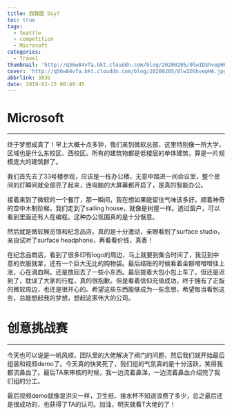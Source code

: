 ```yaml
---
title: 西雅图 Day7
toc: true
tags:
  - Seattle
  - competition
  - Microsoft
categories:
  - Travel
thumbnail: 'http://q56w84vfa.bkt.clouddn.com/blog/20200205/0lwIDShvepH6.jpg'
cover: 'http://q56w84vfa.bkt.clouddn.com/blog/20200205/0lwIDShvepH6.jpg'
abbrlink: 383b
date: 2019-02-15 00:49:45
---
```


# Microsoft

------

终于梦想成真了！早上大概十点多钟，我们来到微软总部，这里特别像一所大学，区域也是什么东校区、西校区。所有的建筑物都是低楼层的单体建筑，算是一片规模庞大的建筑群了。

我们首先去了33号楼参观，应该是一栋办公楼，无意中踏进一间会议室，整个房间的灯瞬间就全部亮了起来，连电脑的大屏幕都开启了，是真的智能办公。

接着来到了微软的一个餐厅，那一瞬间，我在想如果能留住气味该多好。顺着神奇的空中木制阶梯，我们走到了sailing house，就像是树屋一样。透过窗户，可以看到里面还有人在编程。这种办公氛围真的是十分惬意。

然后就是微软展览馆和纪念品店。真的是十分激动，亲眼看到了surface studio，亲自试听了surface headphone，再看看价钱，真香！

在纪念品商店，看到了很多印有logo的周边，马上就要到集合时间了，我见到中意的衣服就拿，还有一个巨大无比的购物袋。最后结账的时候看着金额噌噌噌往上涨，心在滴血啊。还是放回去了一些小东西。最后提着大包小包上车了。但还是迟到了，耽误了大家的行程，真的很抱歉。但是看着信仰充值成功，终于拥有了正版的微软周边，也还是很开心的。希望这些东西能够成为一些念想，希望每当看到这些，总能想起我的梦想，想起这家伟大的公司。



# 创意挑战赛

------

今天也可以说是一帆风顺，团队里的大佬解决了阀门的问题，然后我们就开始最后组装和视频demo了。今天真的快笑死了，我们组的气氛真的是十分活跃，笑得我都流鼻血了。最后TA来审核的时候，我一边流着鼻涕，一边流着鼻血介绍完了我们组的分工。

最后视频demo就像是洪灾一样，卫生纸、接水杯不知道浪费了多少，总之最后还是很成功的，也获得了TA的认可。加油，明天就看T大佬的了！